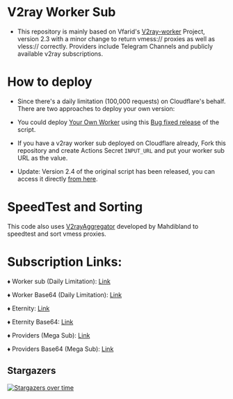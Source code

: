 # V2ray Worker Sub

* This repository is mainly based on Vfarid's [V2ray-worker](https://github.com/vfarid/v2ray-worker) Project, version 2.3 with a minor change to return vmess:// proxies as well as vless:// correctly. Providers include Telegram Channels and publicly available v2ray subscriptions.

# How to deploy

* Since there's a daily limitation (100,000 requests) on Cloudflare's behalf. There are two approaches to deploy your own version:
* You could  deploy [Your Own Worker](https://www.youtube.com/watch?v=Jb_6jmrKKyo) using this [Bug fixed release](https://github.com/Surfboardv2ray/v2ray-worker-sub/releases/download/2.3.1/worker.js) of the script.
* If you have a v2ray worker sub deployed on Cloudflare already, Fork this repository and create Actions Secret `INPUT_URL` and put your worker sub URL as the value.

* Update: Version 2.4 of the original script has been released, you can access it directly [from here](https://github.com/vfarid/v2ray-worker/releases/download/v2.4/worker.js).

# SpeedTest and Sorting

This code also uses [V2rayAggregator](https://github.com/mahdibland/V2RayAggregator) developed by Mahdibland to speedtest and sort vmess proxies.

# Subscription Links:

♦️ Worker sub (Daily Limitation): [Link](.\main/sub)

♦️ Worker Base64 (Daily Limitation): [Link](.\main/sub64)

♦️ Eternity: [Link](.\Eternity.txt)

♦️ Eternity Base64: [Link](.\Eternity)

♦️ Providers (Mega Sub): [Link](.\providers/providers)

♦️ Providers Base64 (Mega Sub): [Link](.\providers/providers64)


## Stargazers
[![Stargazers over time](https://starchart.cc/Surfboardv2ray/v2ray-worker-sub.svg?variant=adaptive)](https://starchart.cc/Surfboardv2ray/v2ray-worker-sub)
